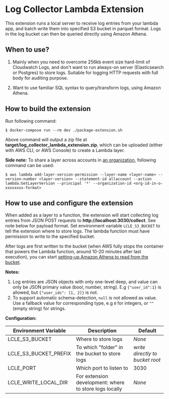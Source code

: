 Log Collector Lambda Extension
=============

This extension runs a local server to receive log entries from your lambda app, and batch write them into specified S3 bucket in parquet format. Logs in the log bucket can then be queried directly using Amazon Athena.

## When to use?

1. Mainly when you need to overcome 256kb event size hard-limit of Cloudwatch Logs, and don't want to run always-on server (Elasticsearch or Postgres) to store logs. Suitable for logging HTTP requests with full body for auditing purpose.

2. Want to use familiar SQL syntax to query/transform logs, using Amazon Athena.


## How to build the extension

Run following command:

```
$ docker-compose run --rm dev ./package-extension.sh
```

Above command will output a zip file at **target/log_collector_lambda_extension.zip**, which can be uploaded (either with AWS CLI, or AWS Console) to create a Lambda layer.

**Side note:** To share a layer across accounts in [an organization](https://console.aws.amazon.com/organizations/v2/home), following command can be used:

```
$ aws lambda add-layer-version-permission --layer-name <layer-name> --version-number <layer-version> --statement-id allaccount --action lambda:GetLayerVersion --principal '*' --organization-id <org-id-in-o-xxxxxxxx-format>
```

## How to use and configure the extension

When added as a layer to a function, the extension will start collecting log entries from JSON POST requests to **http://localhost:3030/collect**. See note below for payload format. Set environment variable `LCLE_S3_BUCKET` to tell the extension where to store logs. The lambda function must have permission to write to the specified bucket.

After logs are first written to the bucket (when AWS fully stops the container that powers the Lambda function, around 10-20 minutes after last execution), you can start [setting-up Amazon Athena to read from the bucket](https://docs.aws.amazon.com/athena/latest/ug/data-sources-glue.html). 

**Notes:**

1. Log entries are JSON objects with only one-level deep, and value can only be JSON primary value (bool, number, string). E.g `{"user_id":1}` is allowed, but `{"user_ids": [1, 2]}` is not.
2. To support automatic schema-detection, `null` is not allowed as value. Use a fallback value for corresponding type, e.g `0` for integers, or `""` (empty string) for strings.

**Configuration:**

|Environment Variable|Description|Default|
|---|---|---|
|LCLE_S3_BUCKET|Where to store logs|*None*|
|LCLE_S3_BUCKET_PREFIX|To which "folder" in the bucket to store logs|*write directly to bucket root*|
|LCLE_PORT|Which port to listen to|3030|
|LCLE_WRITE_LOCAL_DIR|For extension development: where to store logs locally|*None*|